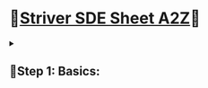 # 🌟[Striver SDE Sheet A2Z](https://takeuforward.org/strivers-a2z-dsa-course/strivers-a2z-dsa-course-sheet-2/)🌟
<details>    
<summary><h2>🌻Step 1: Basics:</h3></summary>
<details>
<summary><h3>🍄Step 1.1: Things to know in C++</h3></summary>

***👇🏼Tasks Done on 20/04/2023👇🏼***
  
- [x] User Input / Output.
- [x] Data Types.
- [x] If Else statements.
- [x] Switch Statement.
- [x] Arrays and Strings.
- [x] For Loops.
- [x] While Loops.
- [x] Functions (Pass by Reference and Value).

***👇🏼Tasks Done on 21/04/2023👇🏼***

- [x] Time complexity and Space Complexity.
<details>
<summary><h5>👽Notes on Time Space Complexity.</h5></summary>

**👻Time Complexity:-**
   - The valid algorithm takes a finite amount of time for execution. The time required by the algorithm to solve given problem is called time complexity  of the algorithm. 
  
  <p align="center">
    <img src="/assets/Time%20Complexity%20Graph.png" width="300" height="300" hspace="20">
    <img src="/assets/TIme%20Complexity%20Table.png" width="300" height="300" hspace="20">
  </p>
  
**👻Space Complexity:-**
   - Problem-solving using computer requires memory to hold temporary data or final result while the program is in execution. The amount of memory required by the algorithm to solve given problem is called space complexity of the algorithm.

</details>

***👇🏼Tasks Done on 22/04/2023👇🏼***

<details>
<summary><h3>🍄Step 1.2 Star Patterns</h3></summary>

- [x] 1. Square star pattern.
- [x] 2. Half Pyramid(star).
- [x] 3. 1/12/123/1234
- [x] 4. 1/22/333/444/55555
- [x] 5. Inverted half pyramid(star).
- [x] 6. 12345/1234/123/12/1

</details>

***👇🏼Tasks Done on 23/04/2023👇🏼***

<details>
<summary><h5>🍄Star Patterns</h5></summary>

- [x] 7. Star Triangle.
- [x] 8. Inverted Star Triangle.
- [x] 9. Diamond Star.
- [x] 10. Half Diamond.
- [x] 11. 1/01/101/0101/10101
- [x] 12. Half Butterfly of Numbers.
- [x] 13. Continuos Number Half Pyramid.
- [x] 14. Half Pyramid of Alphabets.

</details>

<details>
<summary><h5>🍄Star Patterns</h5></summary>

- [x] 15. Inverted Alphabet Half Pyramid.
- [x] 16. Half Pyramid Alphabet 2.
- [x] 17. Alphabet Triangle.

</details>

</details>
</details>
